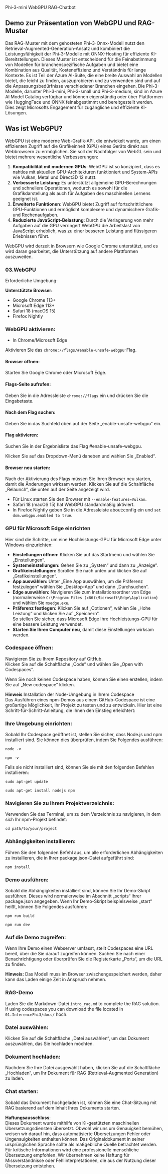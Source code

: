 Phi-3-mini WebGPU RAG-Chatbot

## Demo zur Präsentation von WebGPU und RAG-Muster
Das RAG-Muster mit dem gehosteten Phi-3-Onnx-Modell nutzt den Retrieval-Augmented-Generation-Ansatz und kombiniert die Leistungsfähigkeit der Phi-3-Modelle mit ONNX-Hosting für effiziente KI-Bereitstellungen. Dieses Muster ist entscheidend für die Feinabstimmung von Modellen für branchenspezifische Aufgaben und bietet eine Kombination aus Qualität, Kosteneffizienz und Verständnis für lange Kontexte. Es ist Teil der Azure AI-Suite, die eine breite Auswahl an Modellen bietet, die leicht zu finden, auszuprobieren und zu verwenden sind und auf die Anpassungsbedürfnisse verschiedener Branchen eingehen. Die Phi-3-Modelle, darunter Phi-3-mini, Phi-3-small und Phi-3-medium, sind im Azure AI Model Catalog verfügbar und können eigenständig oder über Plattformen wie HuggingFace und ONNX feinabgestimmt und bereitgestellt werden. Dies zeigt Microsofts Engagement für zugängliche und effiziente KI-Lösungen.

## Was ist WebGPU?
WebGPU ist eine moderne Web-Grafik-API, die entwickelt wurde, um einen effizienten Zugriff auf die Grafikeinheit (GPU) eines Geräts direkt aus Webbrowsern zu ermöglichen. Sie soll der Nachfolger von WebGL sein und bietet mehrere wesentliche Verbesserungen:

1. **Kompatibilität mit modernen GPUs**: WebGPU ist so konzipiert, dass es nahtlos mit aktuellen GPU-Architekturen funktioniert und System-APIs wie Vulkan, Metal und Direct3D 12 nutzt.
2. **Verbesserte Leistung**: Es unterstützt allgemeine GPU-Berechnungen und schnellere Operationen, wodurch es sowohl für die Grafikdarstellung als auch für Aufgaben des maschinellen Lernens geeignet ist.
3. **Erweiterte Funktionen**: WebGPU bietet Zugriff auf fortschrittlichere GPU-Funktionen und ermöglicht komplexere und dynamischere Grafik- und Rechenaufgaben.
4. **Reduzierte JavaScript-Belastung**: Durch die Verlagerung von mehr Aufgaben auf die GPU verringert WebGPU die Arbeitslast von JavaScript erheblich, was zu einer besseren Leistung und flüssigeren Erlebnissen führt.

WebGPU wird derzeit in Browsern wie Google Chrome unterstützt, und es wird daran gearbeitet, die Unterstützung auf andere Plattformen auszuweiten.

### 03.WebGPU
Erforderliche Umgebung:

**Unterstützte Browser:**  
- Google Chrome 113+  
- Microsoft Edge 113+  
- Safari 18 (macOS 15)  
- Firefox Nightly  

### WebGPU aktivieren:

- In Chrome/Microsoft Edge  

Aktivieren Sie das `chrome://flags/#enable-unsafe-webgpu`-Flag.

#### Browser öffnen:
Starten Sie Google Chrome oder Microsoft Edge.

#### Flags-Seite aufrufen:
Geben Sie in die Adressleiste `chrome://flags` ein und drücken Sie die Eingabetaste.

#### Nach dem Flag suchen:
Geben Sie in das Suchfeld oben auf der Seite „enable-unsafe-webgpu“ ein.

#### Flag aktivieren:
Suchen Sie in der Ergebnisliste das Flag #enable-unsafe-webgpu.

Klicken Sie auf das Dropdown-Menü daneben und wählen Sie „Enabled“.

#### Browser neu starten:
Nach der Aktivierung des Flags müssen Sie Ihren Browser neu starten, damit die Änderungen wirksam werden. Klicken Sie auf die Schaltfläche „Relaunch“, die unten auf der Seite angezeigt wird.

- Für Linux starten Sie den Browser mit `--enable-features=Vulkan`.
- Safari 18 (macOS 15) hat WebGPU standardmäßig aktiviert.
- In Firefox Nightly geben Sie in die Adressleiste about:config ein und `set dom.webgpu.enabled to true`.

### GPU für Microsoft Edge einrichten

Hier sind die Schritte, um eine Hochleistungs-GPU für Microsoft Edge unter Windows einzurichten:

- **Einstellungen öffnen:** Klicken Sie auf das Startmenü und wählen Sie „Einstellungen“.
- **Systemeinstellungen:** Gehen Sie zu „System“ und dann zu „Anzeige“.
- **Grafikeinstellungen:** Scrollen Sie nach unten und klicken Sie auf „Grafikeinstellungen“.
- **App auswählen:** Unter „Eine App auswählen, um die Präferenz festzulegen“ wählen Sie „Desktop-App“ und dann „Durchsuchen“.
- **Edge auswählen:** Navigieren Sie zum Installationsordner von Edge (normalerweise `C:\Program Files (x86)\Microsoft\Edge\Application`) und wählen Sie `msedge.exe`.
- **Präferenz festlegen:** Klicken Sie auf „Optionen“, wählen Sie „Hohe Leistung“ und klicken Sie auf „Speichern“.  
So stellen Sie sicher, dass Microsoft Edge Ihre Hochleistungs-GPU für eine bessere Leistung verwendet.  
- **Starten Sie Ihren Computer neu**, damit diese Einstellungen wirksam werden.

### Codespace öffnen:
Navigieren Sie zu Ihrem Repository auf GitHub.  
Klicken Sie auf die Schaltfläche „Code“ und wählen Sie „Open with Codespaces“.  

Wenn Sie noch keinen Codespace haben, können Sie einen erstellen, indem Sie auf „New codespace“ klicken.

**Hinweis** Installation der Node-Umgebung in Ihrem Codespace  
Das Ausführen eines npm-Demos aus einem GitHub-Codespace ist eine großartige Möglichkeit, Ihr Projekt zu testen und zu entwickeln. Hier ist eine Schritt-für-Schritt-Anleitung, die Ihnen den Einstieg erleichtert:

### Ihre Umgebung einrichten:
Sobald Ihr Codespace geöffnet ist, stellen Sie sicher, dass Node.js und npm installiert sind. Sie können dies überprüfen, indem Sie Folgendes ausführen:  
```
node -v
```  
```
npm -v
```  

Falls sie nicht installiert sind, können Sie sie mit den folgenden Befehlen installieren:  
```
sudo apt-get update
```  
```
sudo apt-get install nodejs npm
```  

### Navigieren Sie zu Ihrem Projektverzeichnis:
Verwenden Sie das Terminal, um zu dem Verzeichnis zu navigieren, in dem sich Ihr npm-Projekt befindet:  
```
cd path/to/your/project
```  

### Abhängigkeiten installieren:
Führen Sie den folgenden Befehl aus, um alle erforderlichen Abhängigkeiten zu installieren, die in Ihrer package.json-Datei aufgeführt sind:  

```
npm install
```  

### Demo ausführen:
Sobald die Abhängigkeiten installiert sind, können Sie Ihr Demo-Skript ausführen. Dieses wird normalerweise im Abschnitt „scripts“ Ihrer package.json angegeben. Wenn Ihr Demo-Skript beispielsweise „start“ heißt, können Sie Folgendes ausführen:  

```
npm run build
```  
```
npm run dev
```  

### Auf die Demo zugreifen:
Wenn Ihre Demo einen Webserver umfasst, stellt Codespaces eine URL bereit, über die Sie darauf zugreifen können. Suchen Sie nach einer Benachrichtigung oder überprüfen Sie die Registerkarte „Ports“, um die URL zu finden.

**Hinweis:** Das Modell muss im Browser zwischengespeichert werden, daher kann das Laden einige Zeit in Anspruch nehmen.

### RAG-Demo
Laden Sie die Markdown-Datei `intro_rag.md` to complete the RAG solution. If using codespaces you can download the file located in `01.InferencePhi3/docs/` hoch.

### Datei auswählen:
Klicken Sie auf die Schaltfläche „Datei auswählen“, um das Dokument auszuwählen, das Sie hochladen möchten.

### Dokument hochladen:
Nachdem Sie Ihre Datei ausgewählt haben, klicken Sie auf die Schaltfläche „Hochladen“, um Ihr Dokument für RAG (Retrieval-Augmented Generation) zu laden.

### Chat starten:
Sobald das Dokument hochgeladen ist, können Sie eine Chat-Sitzung mit RAG basierend auf dem Inhalt Ihres Dokuments starten.

**Haftungsausschluss**:  
Dieses Dokument wurde mithilfe von KI-gestützten maschinellen Übersetzungsdiensten übersetzt. Obwohl wir uns um Genauigkeit bemühen, weisen wir darauf hin, dass automatisierte Übersetzungen Fehler oder Ungenauigkeiten enthalten können. Das Originaldokument in seiner ursprünglichen Sprache sollte als maßgebliche Quelle betrachtet werden. Für kritische Informationen wird eine professionelle menschliche Übersetzung empfohlen. Wir übernehmen keine Haftung für Missverständnisse oder Fehlinterpretationen, die aus der Nutzung dieser Übersetzung entstehen.